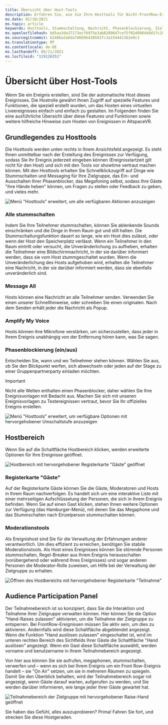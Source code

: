 ```yaml
---
title: Übersicht über Host-Tools
description: Erfahren Sie, wie Sie Ihre Hosttools für Nicht-FrontRow-Ereignisse verwenden, einschließlich Muting, Messaging und Moderating.
ms.date: 02/10/2021
ms.topic: article
keywords: Hosttools, Stummschaltung, Nachricht, Phasenblockierung, Zielgruppenteilnahme
ms.openlocfilehash: bd5aa3da37173ecf6975e3ab82096d7cef5f02d0964ddd1fc28c078a31d0c520
ms.sourcegitcommit: b248ba2a6da7d669b430581fc3a1544413b2e9c1
ms.translationtype: MT
ms.contentlocale: de-DE
ms.lasthandoff: 08/11/2021
ms.locfileid: "119126351"
---
```

# <a name="host-tools-overview"></a>Übersicht über Host-Tools

Wenn Sie ein Ereignis erstellen, sind Sie der automatische Host dieses Ereignisses. Die Hostrolle gewährt Ihnen Zugriff auf spezielle Features und Funktionen, die speziell erstellt wurden, um das Hosten eines virtuellen Liveereignisses einfach und einfach zu gestalten. Im Folgenden finden Sie eine ausführliche Übersicht über diese Features und Funktionen sowie weitere hilfreiche Hinweise zum Hosten von Ereignissen in AltspaceVR.

## <a name="understanding-host-tools"></a>Grundlegendes zu Hosttools

Die Hosttools werden unten rechts in Ihrem Ansichtsfeld angezeigt. Es steht Ihnen unmittelbar nach der Erstellung des Ereignisses zur Verfügung, sodass Sie Ihr Ereignis jederzeit eingeben können (Ereignisstartzeit gilt nicht für den Host) und sich mit den Tools vor showtime vertraut machen können. Mit den Hosttools erhalten Sie Schnellklickzugriff auf Dinge wie Stummschalten und Messaging für Ihre Zielgruppe, das Ein- und Ausschalten Ihrer Phasenblocker, das Megafoning selbst, sodass Ihre Gäste "ihre Hände heben" können, um Fragen zu stellen oder Feedback zu geben, und vieles mehr.

![Menü "Hosttools" erweitert, um alle verfügbaren Aktionen anzuzeigen](images/host-tools-img-01.png) 

### <a name="toggle-mute-all"></a>Alle stummschalten

Indem Sie Ihre Teilnehmer stummschalten, können Sie ablenkende Sounds einschränken und die Dinge in Ihrem Raum gut und still halten. Die Stummschaltungsfunktion dauert so lange, wie ein Host dies zulässt, oder wenn der Host den Speicherplatz verlässt. Wenn ein Teilnehmer in den Raum eintritt oder versucht, die Unveränderlichung zu aufheben, erhalten die Teilnehmer eine Bildschirmnachricht, in der sie darüber informiert werden, dass sie vom Host stummgeschaltet wurden. Wenn die Unveränderlichung des Hosts aufgehoben wird, erhalten die Teilnehmer eine Nachricht, in der sie darüber informiert werden, dass sie ebenfalls unveränderlich sind.

### <a name="message-all"></a>Message All

Hosts können eine Nachricht an alle Teilnehmer senden. Verwenden Sie einen unserer Schnellhinweise, oder schreiben Sie einen originalen. Nach dem Senden erhält jeder die Nachricht als Popup.

### <a name="amplify-my-voice"></a>Amplify My Voice

Hosts können ihre Mikrofone verstärken, um sicherzustellen, dass jeder in Ihrem Ereignis unabhängig von der Entfernung hören kann, was Sie sagen.

### <a name="stage-blocking-onoff"></a>Phasenblockierung (ein/aus)

Entscheiden Sie, wann und wo Teilnehmer stehen können. Wählen Sie aus, ob Sie den Blickpunkt werfen, sich abwechseln oder jeden auf der Stage zu einer Gruppenpartnerparty einladen möchten.

> [!IMPORTANT]
> Nicht alle Welten enthalten einen Phasenblocker, daher wählen Sie Ihre Ereignisvorlagen mit Bedacht aus. Machen Sie sich mit unseren Ereignisvorlagen zu Testereignissen vertraut, bevor Sie Ihr offizielles Ereignis erstellen.

![Menü "Hosttools" erweitert, um verfügbare Optionen mit hervorgehobener Umschaltstufe anzuzeigen](images/host-tools-img-02.png)

## <a name="host-panel"></a>Hostbereich

Wenn Sie auf die Schaltfläche Hostbereich klicken, werden erweiterte Optionen für Ihre Ereignisse geöffnet.

![Hostbereich mit hervorgehobener Registerkarte "Gäste" geöffnet](images/host-tools-img-03.png)

### <a name="guests-tab"></a>Registerkarte "Gäste"

Auf der Registerkarte Gäste können Sie die Gäste, Moderatoren und Hosts in Ihrem Raum nachverfolgen. Es handelt sich um eine interaktive Liste mit einer mehrseitigen Aufschlüsselung der Personen, die sich in Ihrem Ereignis befinden. Wenn Sie auf einen Gast klicken, stehen Ihnen weitere Optionen zur Verfügung (das Hamburger-Menü), mit denen Sie das Megaphone und das Stummschalten nach Einzelperson stummschalten können.

### <a name="moderation-tools"></a>Moderationstools

Als Ereignishost sind Sie für die Verwaltung der Erfahrungen anderer verantwortlich. Um dies effizient zu erreichen, benötigen Sie stabile Moderationstools. Als Host eines Ereignisses können Sie störende Personen stummschalten, Regel-Breaker aus Ihrem Ereignis herausschalten (vorübergehend oder während Ihres Ereignisses) und sogar anderen Personen die Moderator-Rolle zuweisen, um Hilfe bei der Verwaltung der Zielgruppe zu erhalten.

![Öffnen des Hostbereichs mit hervorgehobener Registerkarte "Teilnahme"](images/host-tools-img-04.png)

## <a name="audience-participation-panel"></a>Audience Participation Panel

Der Teilnahmebereich ist so konzipiert, dass Sie die Interaktion und Teilnahme Ihrer Zielgruppe verwalten können. Hier können Sie die Option "Hand-Raises zulassen" aktivieren, um die Teilnahme der Zielgruppe zu entsperren. Bei FrontRow-Ereignissen müssen Sie aktiv sein, um dies zu aktivieren. Andernfalls wird diese Schaltfläche abgeblendet angezeigt. Wenn die Funktion "Hand auslösen zulassen" eingeschaltet ist, wird im unteren rechten Bereich des Sichtfelds Ihrer Gäste die Schaltfläche "Hand auslösen" angezeigt. Wenn ein Gast diese Schaltfläche auswählt, werden vorname und benutzername in Ihrem Teilnahmebereich angezeigt. 

Von hier aus können Sie sie aufrufen, megaphonen, stummschalten, verwerfen und – wenn es sich bei Ihrem Ereignis um ein Front Row-Ereignis handelt – sie "On Air" setzen, um sie in mehreren Räumen zu spiegeln. Damit Sie den Überblick behalten, wird der Teilnahmebereich sogar rot angezeigt, wenn Gäste darauf warten, aufgerufen zu werden, und Sie werden darüber informieren, wie lange jeder Ihrer Gäste gewartet hat.
 
![Teilnahmebereich der Zielgruppe mit hervorgehobener Raise-Hand geöffnet](images/host-tools-img-05.png)

Sie haben das Gefühl, alles auszuprobieren? Prima! Fahren Sie fort, und strecken Sie diese Hostgeraden.